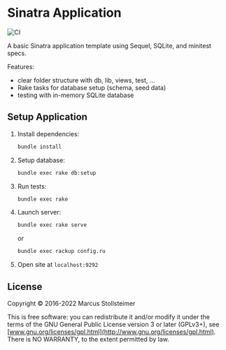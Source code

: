 Sinatra Application
===================

![CI](https://github.com/stomar/sinatra-app/actions/workflows/ci.yml/badge.svg)

A basic Sinatra application template using Sequel, SQLite, and minitest specs.

Features:

  * clear folder structure with db, lib, views, test, ...
  * Rake tasks for database setup (schema, seed data)
  * testing with in-memory SQLite database

## Setup Application

1. Install dependencies:

   ``` sh
   bundle install
   ```

2. Setup database:

   ``` sh
   bundle exec rake db:setup
   ```

3. Run tests:

   ``` sh
   bundle exec rake
   ```

4. Launch server:

   ``` sh
   bundle exec rake serve
   ```

   or

   ``` sh
   bundle exec rackup config.ru
   ```

5. Open site at `localhost:9292`

## License

Copyright &copy; 2016-2022 Marcus Stollsteimer

This is free software: you can redistribute it and/or modify
it under the terms of the GNU General Public License version 3 or later (GPLv3+),
see [www.gnu.org/licenses/gpl.html](http://www.gnu.org/licenses/gpl.html).
There is NO WARRANTY, to the extent permitted by law.
